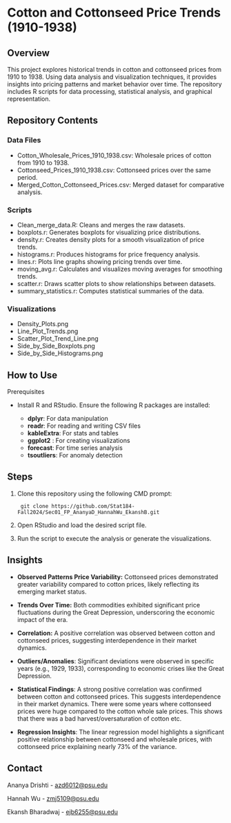 # Cotton and Cottonseed Price Trends (1910-1938)
## Overview
This project explores historical trends in cotton and cottonseed prices from 1910 to 1938. Using data analysis and visualization techniques, it provides insights into pricing patterns and market behavior over time. The repository includes R scripts for data processing, statistical analysis, and graphical representation.

## Repository Contents
### Data Files
- Cotton_Wholesale_Prices_1910_1938.csv: Wholesale prices of cotton from 1910 to 1938.
- Cottonseed_Prices_1910_1938.csv: Cottonseed prices over the same period.
- Merged_Cotton_Cottonseed_Prices.csv: Merged dataset for comparative analysis.
### Scripts
- Clean_merge_data.R: Cleans and merges the raw datasets.
- boxplots.r: Generates boxplots for visualizing price distributions.
- density.r: Creates density plots for a smooth visualization of price trends.
- histograms.r: Produces histograms for price frequency analysis.
- lines.r: Plots line graphs showing pricing trends over time.
- moving_avg.r: Calculates and visualizes moving averages for smoothing trends.
- scatter.r: Draws scatter plots to show relationships between datasets.
- summary_statistics.r: Computes statistical summaries of the data.
### Visualizations
- Density_Plots.png
- Line_Plot_Trends.png
- Scatter_Plot_Trend_Line.png
- Side_by_Side_Boxplots.png
- Side_by_Side_Histograms.png

## How to Use
Prerequisites
- Install R and RStudio.
Ensure the following R packages are installed:

  - **dplyr**: For data manipulation
  - **readr**: For reading and writing CSV files
  - **kableExtra**: For stats and tables 
  - **ggplot2** : For creating visualizations
  - **forecast**: For time series analysis
  - **tsoutliers**: For anomaly detection

## Steps
1. Clone this repository using the following CMD prompt:
   
        git clone https://github.com/Stat184-Fall2024/Sec01_FP_AnanyaD_HannahWu_EkanshB.git

2. Open RStudio and load the desired script file.
3. Run the script to execute the analysis or generate the visualizations.

## Insights
-   **Observed Patterns Price Variability:** Cottonseed prices demonstrated greater variability compared to cotton prices, likely reflecting its emerging market status.

-   **Trends Over Time:** Both commodities exhibited significant price fluctuations during the Great Depression, underscoring the economic impact of the era.

-   **Correlation:** A positive correlation was observed between cotton and cottonseed prices, suggesting interdependence in their market dynamics.

-   **Outliers/Anomalies**: Significant deviations were observed in specific years (e.g., 1929, 1933), corresponding to economic crises like the Great Depression.

-   **Statistical Findings**: A strong positive correlation was confirmed between cotton and cottonseed prices. This suggests interdependence in their market dynamics. There were some years where cottonseed prices were huge compared to the cotton whole sale prices. This shows that there was a bad harvest/oversaturation of cotton etc.

-   **Regression Insights**: The linear regression model highlights a significant positive relationship between cottonseed and wholesale prices, with cottonseed price explaining nearly 73% of the variance.

## Contact

Ananya Drishti - azd6012@psu.edu

Hannah Wu - zmj5109@psu.edu

Ekansh Bharadwaj - ejb6255@psu.edu
